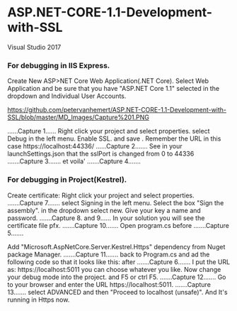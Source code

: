 # ASP.NET-CORE-1.1-Development-with-SSL
Visual Studio 2017

### For debugging in IIS Express.
Create New ASP>NET Core Web Application(.NET Core).
Select Web Application and be sure that you have "ASP.NET Core 1.1" selected in the dropdown and Individual User Accounts.

https://github.com/petervanhemert/ASP.NET-CORE-1.1-Development-with-SSL/blob/master/MD_Images/Capture%201.PNG

......Capture 1......
Right click your project and select properties.
select Debug in the left menu.
Enable SSL. and save . Remember the URL in this case https://localhost:44336/
......Capture 2.......
See in your launchSettings.json that the sslPort is changed from 0 to 44336
.......Capture 3.......
et voila' 
.......Capture 4.......

### For debugging in Project(Kestrel).
Create certificate:
Right click your project and select properties.
.......Capture 7.......
select Signing in the left menu.
Select the box "Sign the assembly".
in the dropdown select new.
Give your key a name and password.
.......Capture 8. and 9......
In your solution you will see the certificate file pfx.
.......Capture 10.......
Open program.cs
before
.......Capture 5.......

Add "Microsoft.AspNetCore.Server.Kestrel.Https" dependency from Nuget package Manager.
.......Capture 11.......
back to Program.cs and ad the following code so that it looks like this:
after
.......Capture 6.......
I put the URL as: https://localhost:5011 you can choose whatever you like.
Now change your debug mode into the project. and F5 or ctrl F5.
.......Capture 12.......
Go to your browser and enter the URL https://localhost:5011.
.......Capture 13.......
select ADVANCED and then "Proceed to localhost (unsafe)".
And It's running in Https now.

